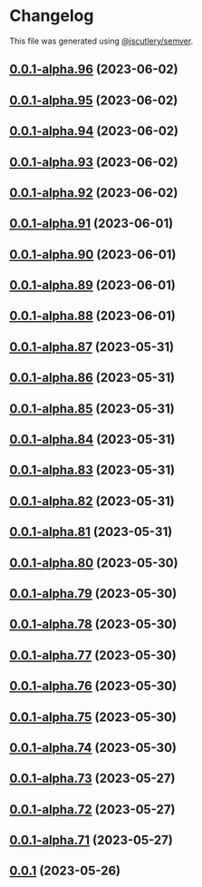 # Changelog

This file was generated using [@jscutlery/semver](https://github.com/jscutlery/semver).

## [0.0.1-alpha.96](https://github.com/GetStream/stream-video-js/compare/@stream-io/i18n-0.0.1-alpha.95...@stream-io/i18n-0.0.1-alpha.96) (2023-06-02)



## [0.0.1-alpha.95](https://github.com/GetStream/stream-video-js/compare/@stream-io/i18n-0.0.1-alpha.94...@stream-io/i18n-0.0.1-alpha.95) (2023-06-02)



## [0.0.1-alpha.94](https://github.com/GetStream/stream-video-js/compare/@stream-io/i18n-0.0.1-alpha.93...@stream-io/i18n-0.0.1-alpha.94) (2023-06-02)



## [0.0.1-alpha.93](https://github.com/GetStream/stream-video-js/compare/@stream-io/i18n-0.0.1-alpha.92...@stream-io/i18n-0.0.1-alpha.93) (2023-06-02)



## [0.0.1-alpha.92](https://github.com/GetStream/stream-video-js/compare/@stream-io/i18n-0.0.1-alpha.91...@stream-io/i18n-0.0.1-alpha.92) (2023-06-02)



## [0.0.1-alpha.91](https://github.com/GetStream/stream-video-js/compare/@stream-io/i18n-0.0.1-alpha.90...@stream-io/i18n-0.0.1-alpha.91) (2023-06-01)



## [0.0.1-alpha.90](https://github.com/GetStream/stream-video-js/compare/@stream-io/i18n-0.0.1-alpha.89...@stream-io/i18n-0.0.1-alpha.90) (2023-06-01)



## [0.0.1-alpha.89](https://github.com/GetStream/stream-video-js/compare/@stream-io/i18n-0.0.1-alpha.88...@stream-io/i18n-0.0.1-alpha.89) (2023-06-01)



## [0.0.1-alpha.88](https://github.com/GetStream/stream-video-js/compare/@stream-io/i18n-0.0.1-alpha.87...@stream-io/i18n-0.0.1-alpha.88) (2023-06-01)



## [0.0.1-alpha.87](https://github.com/GetStream/stream-video-js/compare/@stream-io/i18n-0.0.1-alpha.86...@stream-io/i18n-0.0.1-alpha.87) (2023-05-31)



## [0.0.1-alpha.86](https://github.com/GetStream/stream-video-js/compare/@stream-io/i18n-0.0.1-alpha.85...@stream-io/i18n-0.0.1-alpha.86) (2023-05-31)



## [0.0.1-alpha.85](https://github.com/GetStream/stream-video-js/compare/@stream-io/i18n-0.0.1-alpha.84...@stream-io/i18n-0.0.1-alpha.85) (2023-05-31)



## [0.0.1-alpha.84](https://github.com/GetStream/stream-video-js/compare/@stream-io/i18n-0.0.1-alpha.83...@stream-io/i18n-0.0.1-alpha.84) (2023-05-31)



## [0.0.1-alpha.83](https://github.com/GetStream/stream-video-js/compare/@stream-io/i18n-0.0.1-alpha.82...@stream-io/i18n-0.0.1-alpha.83) (2023-05-31)



## [0.0.1-alpha.82](https://github.com/GetStream/stream-video-js/compare/@stream-io/i18n-0.0.1-alpha.81...@stream-io/i18n-0.0.1-alpha.82) (2023-05-31)



## [0.0.1-alpha.81](https://github.com/GetStream/stream-video-js/compare/@stream-io/i18n-0.0.1-alpha.80...@stream-io/i18n-0.0.1-alpha.81) (2023-05-31)



## [0.0.1-alpha.80](https://github.com/GetStream/stream-video-js/compare/@stream-io/i18n-0.0.1-alpha.79...@stream-io/i18n-0.0.1-alpha.80) (2023-05-30)



## [0.0.1-alpha.79](https://github.com/GetStream/stream-video-js/compare/@stream-io/i18n-0.0.1-alpha.78...@stream-io/i18n-0.0.1-alpha.79) (2023-05-30)



## [0.0.1-alpha.78](https://github.com/GetStream/stream-video-js/compare/@stream-io/i18n-0.0.1-alpha.77...@stream-io/i18n-0.0.1-alpha.78) (2023-05-30)



## [0.0.1-alpha.77](https://github.com/GetStream/stream-video-js/compare/@stream-io/i18n-0.0.1-alpha.76...@stream-io/i18n-0.0.1-alpha.77) (2023-05-30)



## [0.0.1-alpha.76](https://github.com/GetStream/stream-video-js/compare/@stream-io/i18n-0.0.1-alpha.75...@stream-io/i18n-0.0.1-alpha.76) (2023-05-30)



## [0.0.1-alpha.75](https://github.com/GetStream/stream-video-js/compare/@stream-io/i18n-0.0.1-alpha.74...@stream-io/i18n-0.0.1-alpha.75) (2023-05-30)



## [0.0.1-alpha.74](https://github.com/GetStream/stream-video-js/compare/@stream-io/i18n-0.0.1-alpha.73...@stream-io/i18n-0.0.1-alpha.74) (2023-05-30)



## [0.0.1-alpha.73](https://github.com/GetStream/stream-video-js/compare/@stream-io/i18n-0.0.1-alpha.72...@stream-io/i18n-0.0.1-alpha.73) (2023-05-27)



## [0.0.1-alpha.72](https://github.com/GetStream/stream-video-js/compare/@stream-io/i18n-0.0.1-alpha.71...@stream-io/i18n-0.0.1-alpha.72) (2023-05-27)



## [0.0.1-alpha.71](https://github.com/GetStream/stream-video-js/compare/@stream-io/i18n-0.0.1-alpha.70...@stream-io/i18n-0.0.1-alpha.71) (2023-05-27)



## [0.0.1](https://github.com/GetStream/stream-video-js/compare/@stream-io/i18n-0.0.1-alpha.70...@stream-io/i18n-0.0.1) (2023-05-26)
